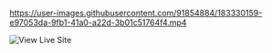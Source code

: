 

https://user-images.githubusercontent.com/91854884/183330159-e97053da-9fb1-41a0-a22d-3b01c51764f4.mp4

![View Live Site](https://clothing-shop-overthesea.herokuapp.com/)
